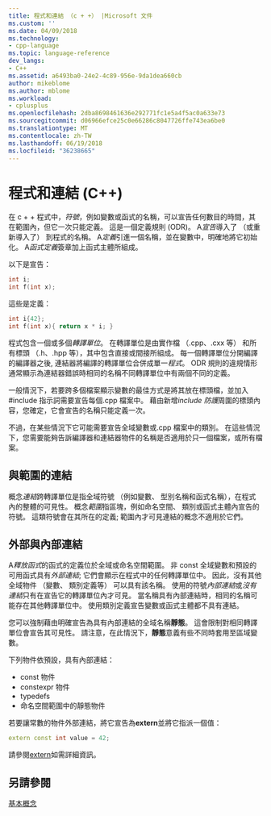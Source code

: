 ```yaml
---
title: 程式和連結 （c + +） |Microsoft 文件
ms.custom: ''
ms.date: 04/09/2018
ms.technology:
- cpp-language
ms.topic: language-reference
dev_langs:
- C++
ms.assetid: a6493ba0-24e2-4c89-956e-9da1dea660cb
author: mikeblome
ms.author: mblome
ms.workload:
- cplusplus
ms.openlocfilehash: 2dba8698461636e292771fc1e5a4f5ac0a633e73
ms.sourcegitcommit: d06966efce25c0e66286c8047726ffe743ea6be0
ms.translationtype: MT
ms.contentlocale: zh-TW
ms.lasthandoff: 06/19/2018
ms.locfileid: "36238665"
---
```

# <a name="program-and-linkage-c"></a>程式和連結 (C++)

在 c + + 程式中，*符號*，例如變數或函式的名稱，可以宣告任何數目的時間，其在範圍內，但它一次只能定義。 這是一個定義規則 (ODR)。 A*宣告*導入了 （或重新導入了） 到程式的名稱。 A*定義*引進一個名稱，並在變數中，明確地將它初始化。 A*函式定義*簽章加上函式主體所組成。

以下是宣告：

```cpp
int i;
int f(int x);
```

這些是定義：

```cpp
int i{42};
int f(int x){ return x * i; }
```

程式包含一個或多個*轉譯單位*。 在轉譯單位是由實作檔 （.cpp、.cxx 等） 和所有標頭 （.h、.hpp 等），其中包含直接或間接所組成。 每一個轉譯單位分開編譯的編譯器之後, 連結器將編譯的轉譯單位合併成單一*程式*。 ODR 規則的違規情形通常顯示為連結器錯誤時相同的名稱不同轉譯單位中有兩個不同的定義。

一般情況下，若要跨多個檔案顯示變數的最佳方式是將其放在標頭檔，並加入 #include 指示詞需要宣告每個.cpp 檔案中。 藉由新增*include 防護*周圍的標頭內容，您確定，它會宣告的名稱只能定義一次。

不過，在某些情況下它可能需要宣告全域變數或.cpp 檔案中的類別。 在這些情況下，您需要能夠告訴編譯器和連結器物件的名稱是否適用於只一個檔案，或所有檔案。

## <a name="linkage-vs-scope"></a>與範圍的連結

概念*連結*跨轉譯單位是指全域符號 （例如變數、 型別名稱和函式名稱），在程式內的整體的可見性。 概念*範圍*指區塊，例如命名空間、 類別或函式主體內宣告的符號。 這類符號會在其所在的定義; 範圍內才可見連結的概念不適用於它們。 

## <a name="external-vs-internal-linkage"></a>外部與內部連結

A*釋放函式*的函式的定義位於全域或命名空間範圍。 非 const 全域變數和預設的可用函式具有*外部連結*; 它們會顯示在程式中的任何轉譯單位中。 因此，沒有其他全域物件 （變數、 類別定義等） 可以具有該名稱。 使用的符號*內部連結*或*沒有連結*只有在宣告它的轉譯單位內才可見。 當名稱具有內部連結時，相同的名稱可能存在其他轉譯單位中。 使用類別定義宣告變數或函式主體都不具有連結。 

您可以強制藉由明確宣告為具有內部連結的全域名稱**靜態**。 這會限制對相同轉譯單位會宣告其可見性。 請注意，在此情況下，**靜態**意義有些不同時套用至區域變數。

下列物件依預設，具有內部連結：
- const 物件
- constexpr 物件
- typedefs
- 命名空間範圍中的靜態物件

若要讓常數的物件外部連結，將它宣告為**extern**並將它指派一個值：

```cpp
extern const int value = 42;
```

請參閱[extern](extern-cpp.md)如需詳細資訊。

## <a name="see-also"></a>另請參閱

 [基本概念](../cpp/basic-concepts-cpp.md)